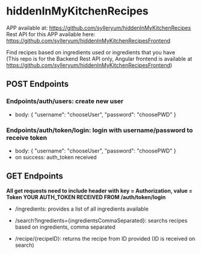 # hiddenInMyKitchenRecipes

APP available at: https://github.com/sylleryum/hiddenInMyKitchenRecipes<br>
Rest API for this APP available here: https://github.com/sylleryum/hiddenInMyKitchenRecipesFrontend

Find recipes based on ingredients used or ingredients that you have <br>
(This repo is for the Backend Rest API only, Angular frontend is available at https://github.com/sylleryum/hiddenInMyKitchenRecipesFrontend)

## POST Endpoints

### Endpoints/auth/users: create new user
* body: 
{
"username": "chooseUser",
"password": "choosePWD"
}


### Endpoints/auth/token/login: login with username/password to receive token
* body: 
{
"username": "chooseUser",
"password": "choosePWD"
}
* on success: auth_token received

## GET Endpoints
**All get requests need to include header with key = Authorization, value = Token YOUR AUTH_TOKEN RECEIVED FROM /auth/token/login**

* /ingredients: provides a list of all ingredients available

* /search?ingredients={ingredientsCommaSeparated}: searchs recipes based on ingredients, comma separated

* /recipe/{recipeID}: returns the recipe from ID provided (ID is received on search)
